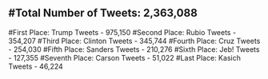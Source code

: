 #Total Number of Tweets: 2,363,088 
---
#First Place: Trump Tweets - 975,150
#Second Place: Rubio Tweets - 354,207
#Third Place: Clinton Tweets - 345,744
#Fourth Place: Cruz Tweets - 254,030
#Fifth Place: Sanders Tweets - 210,276
#Sixth Place: Jeb! Tweets - 127,355
#Seventh Place: Carson Tweets - 51,022
#Last Place: Kasich Tweets - 46,224
